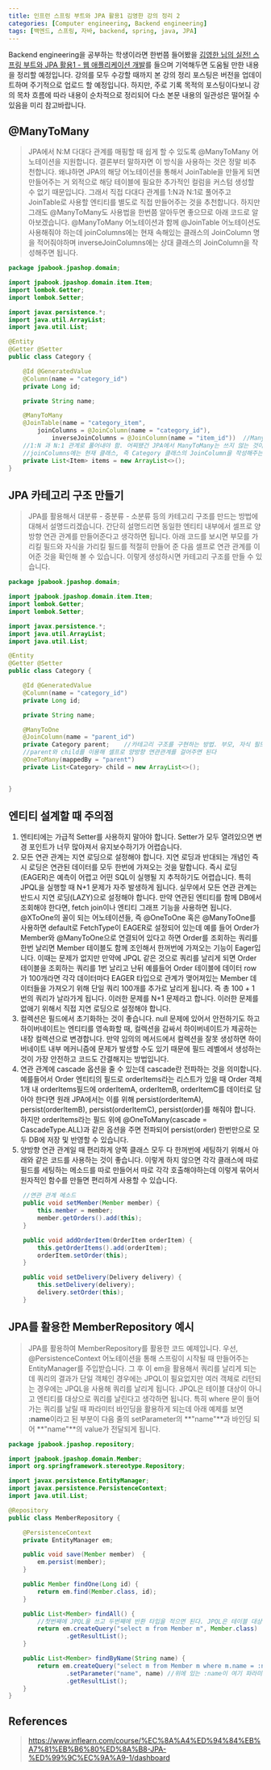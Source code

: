 ```yaml
---
title: 인프런 스프링 부트와 JPA 활용1 김영한 강의 정리 2
categories: [Computer engineering, Backend engineering]
tags: [백엔드, 스프링, 자바, backend, spring, java, JPA]
---
```


Backend engineering을 공부하는 학생이라면 한번쯤 들어봤을 [김영한 님의 실전! 스프링 부트와 JPA 활용1 - 웹 애플리케이션 개발](https://www.inflearn.com/course/%EC%8A%A4%ED%94%84%EB%A7%81%EB%B6%80%ED%8A%B8-JPA-%ED%99%9C%EC%9A%A9-1/dashboard)를 들으며 기억해두면 도움될 만한 내용을 정리할 예정입니다. 강의를 모두 수강할 때까지 본 강의 정리 포스팅은 버전을 업데이트하며 주기적으로 업로드 할 예정입니다. 하지만, 주로 기록 목적의 포스팅이다보니 강의 목차 흐름에 따라 내용이 순차적으로 정리되어 다소 본문 내용의 일관성은 떨어질 수 있음을 미리 참고바랍니다. 

## @ManyToMany
> JPA에서 N:M 다대다 관계를 매핑할 때 쉽게 할 수 있도록 @ManyToMany 어노테이션을 지원합니다. 결론부터 말하자면 이 방식을 사용하는 것은 정말 비추천합니다. 왜냐하면 JPA의 해당 어노테이션을 통해서 JoinTable을 만들게 되면 만들어주는 거 외적으로 해당 테이블에 필요한 추가적인 컬럼을 커스텀 생성할 수 없기 때문입니다. 그래서 직접 다대다 관계를 1:N과 N:1로 풀어주고 JoinTable로 사용할 엔티티를 별도로 직접 만들어주는 것을 추천합니다. 하지만 그래도 @ManyToMany도 사용법을 한번쯤 알아두면 좋으므로 아래 코드로 알아보겠습니다. @ManyToMany 어노테이션과 함께 @JoinTable 어노테이션도 사용해줘야 하는데 joinColumns에는 현재 속해있는 클래스의 JoinColumn 명을 적어줘야하며 inverseJoinColumns에는 상대 클래스의 JoinColumn을 작성해주면 됩니다.   
   
```java
package jpabook.jpashop.domain;

import jpabook.jpashop.domain.item.Item;
import lombok.Getter;
import lombok.Setter;

import javax.persistence.*;
import java.util.ArrayList;
import java.util.List;

@Entity
@Getter @Setter
public class Category {

    @Id @GeneratedValue
    @Column(name = "category_id")
    private Long id;

    private String name;

    @ManyToMany
    @JoinTable(name = "category_item",
        joinColumns = @JoinColumn(name = "category_id"),
            inverseJoinColumns = @JoinColumn(name = "item_id"))  //ManyToMany는 N:M 다대다 관계이므로 RDB 특성상 JoinTable을 활용해서
    //1:N 과 N:1 관계로 풀어내야 함. 어찌됐건 JPA에서 ManyToMany는 쓰지 않는 것이 좋다. 직접 다대다를 1:N과 N:1로 풀어서 구현하는 게 좋다.
    //joinColumns에는 현재 클래스, 즉 Category 클래스의 JoinColumn을 작성해주는 것이고 inverseJoinColumns에는 상대의 JoinColumn을 작성해주는 것이다.
    private List<Item> items = new ArrayList<>();
}
```

## JPA 카테고리 구조 만들기
> JPA를 활용해서 대분류 - 중분류 - 소분류 등의 카테고리 구조를 만드는 방법에 대해서 설명드리겠습니다. 간단히 설명드리면 동일한 엔티티 내부에서 셀프로 양방향 연관 관계를 만들어준다고 생각하면 됩니다. 아래 코드를 보시면 부모를 가리킬 필드와 자식을 가리킬 필드를 적절히 만들어 준 다음 셀프로 연관 관계를 이어준 것을 확인해 볼 수 있습니다. 이렇게 생성하시면 카테고리 구조를 만들 수 있습니다.   
   
```java
package jpabook.jpashop.domain;

import jpabook.jpashop.domain.item.Item;
import lombok.Getter;
import lombok.Setter;

import javax.persistence.*;
import java.util.ArrayList;
import java.util.List;

@Entity
@Getter @Setter
public class Category {

    @Id @GeneratedValue
    @Column(name = "category_id")
    private Long id;

    private String name;

    @ManyToOne
    @JoinColumn(name = "parent_id")
    private Category parent;    //카테고리 구조를 구현하는 방법. 부모, 자식 필드를 만들고 아래와 같이
    //parent와 child를 이용해 셀프로 양방향 연관관계를 걸어주면 된다
    @OneToMany(mappedBy = "parent")
    private List<Category> child = new ArrayList<>();


}
```

## 엔티티 설계할 때 주의점
1. 엔티티에는 가급적 Setter를 사용하지 말아야 합니다. Setter가 모두 열려있으면 변경 포인트가 너무 많아져서 유지보수하기가 어렵습니다.
2. 모든 연관 관계는 지연 로딩으로 설정해야 합니다. 지연 로딩과 반대되는 개념인 즉시 로딩은 연관된 데이터를 모두 한번에 가져오는 것을 말합니다. 즉시 로딩(EAGER)은 예측이 어렵고 어떤 SQL이 실행될 지 추적하기도 어렵습니다. 특히 JPQL을 실행할 때 N+1 문제가 자주 발생하게 됩니다. 실무에서 모든 연관 관계는 반드시 지연 로딩(LAZY)으로 설정해야 합니다. 만약 연관된 엔티티를 함께 DB에서 조회해야 한다면, fetch join이나 엔티티 그래프 기능을 사용하면 됩니다. @XToOne의 꼴이 되는 어노테이션들, 즉 @OneToOne 혹은 @ManyToOne를 사용하면 default로 FetchType이 EAGER로 설정되어 있는데 예를 들어 Order가 Member와 @ManyToOne으로 연결되어 있다고 하면 Order를 조회하는 쿼리를 한번 날리면 Member 테이블도 함께 조인해서 한꺼번에 가져오는 기능이 Eager입니다. 이때는 문제가 없지만 만약에 JPQL 같은 것으로 쿼리를 날리게 되면 Order 테이블을 조회하는 쿼리를 1번 날리고 난뒤 예를들어 Order 테이블에 데이터 row가 100개라면 각각 데이터마다 EAGER 타입으로 관계가 맺어져있는 Member 데이터들을 가져오기 위해 단일 쿼리 100개를 추가로 날리게 됩니다. 즉 총 100 + 1 번의 쿼리가 날라가게 됩니다. 이러한 문제를 N+1 문제라고 합니다. 이러한 문제를 없애기 위해서 직접 지연 로딩으로 설정해야 합니다.
3. 컬렉션은 필드에서 초기화하는 것이 좋습니다. null 문제에 있어서 안전하기도 하고 하이버네이트는 엔티티를 영속화할 때, 컬렉션을 감싸서 하이버네이트가 제공하는 내장 컬렉션으로 변경합니다. 만약 임의의 메서드에서 컬렉션을 잘못 생성하면 하이버네이트 내부 메커니즘에 문제가 발생할 수도 있기 때문에 필드 레벨에서 생성하는 것이 가장 안전하고 코드도 간결해지는 방법입니다.
4. 연관 관계에 cascade 옵션을 줄 수 있는데 cascade란 전파하는 것을 의미합니다. 예를들어서 Order 엔티티의 필드로 orderItems라는 리스트가 있을 때 Order 객체 1개 내 orderItems필드에 orderItemA, orderItemB, orderItemC를 데이터로 담아야 한다면 원래 JPA에서는 이를 위해 persist(orderItemA), persist(orderItemB), persist(orderItemC), persist(order)를 해줘야 합니다. 하지만 orderItems라는 필드 위에 @OneToMany(cascade = CascadeType.ALL)과 같은 옵션을 주면 전파되어 persist(order) 한번만으로 모두 DB에 저장 및 반영할 수 있습니다.
5. 양방향 연관 관계일 때 편리하게 양쪽 클래스 모두 다 한꺼번에 세팅하기 위해서 아래와 같은 코드를 사용하는 것이 좋습니다. 이렇게 하지 않으면 각각 클래스에 따로 필드를 세팅하는 메소드를 따로 만들어서 따로 각각 호출해야하는데 이렇게 묶어서 원자적인 함수를 만들면 편리하게 사용할 수 있습니다.   
   
``` java
    //연관 관계 메소드
    public void setMember(Member member) {
        this.member = member;
        member.getOrders().add(this);
    }

    public void addOrderItem(OrderItem orderItem) {
        this.getOrderItems().add(orderItem);
        orderItem.setOrder(this);
    }

    public void setDelivery(Delivery delivery) {
        this.setDelivery(delivery);
        delivery.setOrder(this);
    }
```

## JPA를 활용한 MemberRepository 예시
> JPA를 활용하여 MemberRepository를 활용한 코드 예제입니다. 우선, @PersistenceContext 어노테이션을 통해 스프링이 시작될 때 만들어주는 EntityManager를 주입받습니다. 그 후 이 em을 활용해서 쿼리를 날리게 되는데 쿼리의 결과가 단일 객체인 경우에는 JPQL이 필요없지만 여러 객체로 리턴되는 경우에는 JPQL을 사용해 쿼리를 날리게 됩니다. JPQL은 테이블 대상이 아니고 엔티티를 대상으로 쿼리를 날린다고 생각하면 됩니다. 특히 where 문이 들어가는 쿼리를 날릴 때 파라미터 바인딩을 활용하게 되는데 아래 예제를 보면 **:name**이라고 된 부분이 다음 줄의 setParameter의 **"name"**과 바인딩 되어 **"name"**의 value가 전달되게 됩니다.   
   
```java
package jpabook.jpashop.repository;

import jpabook.jpashop.domain.Member;
import org.springframework.stereotype.Repository;

import javax.persistence.EntityManager;
import javax.persistence.PersistenceContext;
import java.util.List;

@Repository
public class MemberRepository {

    @PersistenceContext
    private EntityManager em;

    public void save(Member member)  {
        em.persist(member);
    }

    public Member findOne(Long id) {
        return em.find(Member.class, id);
    }

    public List<Member> findAll() {
        //첫번째에 JPQL을 쓰고 두번째에 반환 타입을 적으면 된다. JPQL은 테이블 대상이 아니고 엔티티를 대상으로 쿼리를 날린다고 생각하면 됌
        return em.createQuery("select m from Member m", Member.class)
                .getResultList();
    }

    public List<Member> findByName(String name) {
        return em.createQuery("select m from Member m where m.name = :name", Member.class)  //:name이라고 하면 밑에서 setParameter를 통해 "name"의 value와 바인딩 되는 것이다.
                .setParameter("name", name) //위에 있는 :name이 여기 파라미터의 key값과 바인딩되어서 value가 위로 넘어가게 된다.
                .getResultList();
    }
}
```


## References
> https://www.inflearn.com/course/%EC%8A%A4%ED%94%84%EB%A7%81%EB%B6%80%ED%8A%B8-JPA-%ED%99%9C%EC%9A%A9-1/dashboard